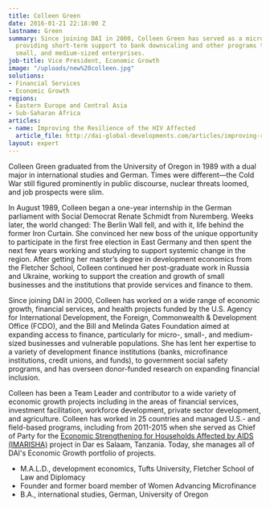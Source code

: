 ```yaml
---
title: Colleen Green
date: 2016-01-21 22:18:00 Z
lastname: Green
summary: Since joining DAI in 2000, Colleen Green has served as a microfinance specialist
  providing short-term support to bank downscaling and other programs to benefit micro,
  small, and medium-sized enterprises.
job-title: Vice President, Economic Growth
image: "/uploads/new%20colleen.jpg"
solutions:
- Financial Services
- Economic Growth
regions:
- Eastern Europe and Central Asia
- Sub-Saharan Africa
articles:
- name: Improving the Resilience of the HIV Affected
  article_file: http://dai-global-developments.com/articles/improving-resilience-of-the-hiv-affectede280a8?utm_source=daidotcom
layout: expert
---
```


Colleen Green graduated from the University of Oregon in 1989 with a dual major in international studies and German. Times were different—the Cold War still figured prominently in public discourse, nuclear threats loomed, and job prospects were slim. 

In August 1989, Colleen began a one-year internship in the German parliament with Social Democrat Renate Schmidt from Nuremberg. Weeks later, the world changed: The Berlin Wall fell, and with it, life behind the former Iron Curtain. She convinced her new boss of the unique opportunity to participate in the first free election in East Germany and then spent the next few years working and studying to support systemic change in the region. After getting her master’s degree in development economics from the Fletcher School, Colleen continued her post-graduate work in Russia and Ukraine, working to support the creation and growth of small businesses and the institutions that provide services and finance to them.

Since joining DAI in 2000, Colleen has worked on a wide range of economic growth, financial services, and health projects funded by the U.S. Agency for International Development, the Foreign, Commonwealth & Development Office (FCDO), and the Bill and Melinda Gates Foundation aimed at expanding access to finance, particularly for micro-, small-, and medium-sized businesses and vulnerable populations. She has lent her expertise to a variety of development finance institutions (banks, microfinance institutions, credit unions, and funds), to government social safety programs, and has overseen donor-funded research on expanding financial inclusion. 

Colleen has been a Team Leader and contributor to a wide variety of economic growth projects including in the areas of financial services, investment facilitation, workforce development, private sector development, and agriculture. Colleen has worked in 25 countries and managed U.S.- and field-based programs, including from 2011-2015 when she served as Chief of Party for the [Economic Strengthening for Households Affected by AIDS (IMARISHA)](https://www.dai.com/our-work/projects/tanzania-economic-strengthening-households-affected-aids-imarisha) project in Dar es Salaam, Tanzania. Today, she manages all of DAI's Economic Growth portfolio of projects.

* M.A.L.D., development economics, Tufts University, Fletcher School of Law and Diplomacy
* Founder and former board member of Women Advancing Microfinance
* B.A., international studies, German, University of Oregon